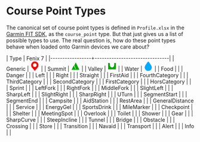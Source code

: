 # Course Point Types

The canonical set of course point types is defined in `Profile.xlsx` in the
[Garmin FIT SDK](https://developer.garmin.com/fit/download/), as the
`course_point` type.  But that just gives us a list of possible types to use.
The real question is, how do these point types behave when loaded onto Garmin
devices we care about?

| Type            | Fenix 7                       |
|-----------------+-------------------------------|
| Generic         | ![Generic](img/sample00a.png) |
| Summit          | ![Summit](img/sample00b.png)  |
| Valley          | ![Valley](img/sample00c.png)  |
| Water           | ![Water](img/sample00d.png)   |
| Food            |                               |
| Danger          |                               |
| Left            |                               |
| Right           |                               |
| Straight        |                               |
| FirstAid        |                               |
| FourthCategory  |                               |
| ThirdCategory   |                               |
| SecondCategory  |                               |
| FirstCategory   |                               |
| HorsCategory    |                               |
| Sprint          |                               |
| LeftFork        |                               |
| RightFork       |                               |
| MiddleFork      |                               |
| SlightLeft      |                               |
| SharpLeft       |                               |
| SlightRight     |                               |
| SharpRight      |                               |
| UTurn           |                               |
| SegmentStart    |                               |
| SegmentEnd      |                               |
| Campsite        |                               |
| AidStation      |                               |
| RestArea        |                               |
| GeneralDistance |                               |
| Service         |                               |
| EnergyGel       |                               |
| SportsDrink     |                               |
| MileMarker      |                               |
| Checkpoint      |                               |
| Shelter         |                               |
| MeetingSpot     |                               |
| Overlook        |                               |
| Toilet          |                               |
| Shower          |                               |
| Gear            |                               |
| SharpCurve      |                               |
| SteepIncline    |                               |
| Tunnel          |                               |
| Bridge          |                               |
| Obstacle        |                               |
| Crossing        |                               |
| Store           |                               |
| Transition      |                               |
| Navaid          |                               |
| Transport       |                               |
| Alert           |                               |
| Info            |                               |
